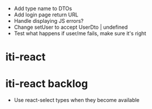- Add type name to DTOs
- Add login page return URL
- Handle displaying JS errors?
- Change setUser to accept UserDto | undefined
- Test what happens if user/me fails, make sure it's right

# iti-react

# iti-react backlog

- Use react-select types when they become available
